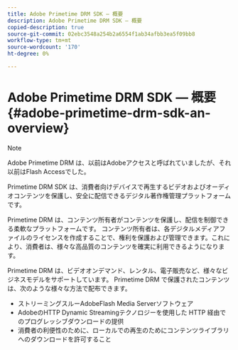 ```yaml
---
title: Adobe Primetime DRM SDK — 概要
description: Adobe Primetime DRM SDK — 概要
copied-description: true
source-git-commit: 02ebc3548a254b2a6554f1ab34afbb3ea5f09bb8
workflow-type: tm+mt
source-wordcount: '170'
ht-degree: 0%

---
```


# Adobe Primetime DRM SDK — 概要 {#adobe-primetime-drm-sdk-an-overview}

>[!NOTE]
>
>Adobe Primetime DRM は、以前はAdobeアクセスと呼ばれていましたが、それ以前はFlash Accessでした。

Primetime DRM SDK は、消費者向けデバイスで再生するビデオおよびオーディオコンテンツを保護し、安全に配信できるデジタル著作権管理プラットフォームです。

Primetime DRM は、コンテンツ所有者がコンテンツを保護し、配信を制御できる柔軟なプラットフォームです。 コンテンツ所有者は、各デジタルメディアファイルのライセンスを作成することで、権利を保護および管理できます。これにより、消費者は、様々な高品質のコンテンツを確実に利用できるようになります。

Primetime DRM は、ビデオオンデマンド、レンタル、電子販売など、様々なビジネスモデルをサポートしています。 Primetime DRM で保護されたコンテンツは、次のような様々な方法で配布できます。

* ストリーミングスルーAdobeFlash Media Serverソフトウェア
* AdobeのHTTP Dynamic Streamingテクノロジーを使用した HTTP 経由でのプログレッシブダウンロードの提供
* 消費者の利便性のために、ローカルでの再生のためにコンテンツライブラリへのダウンロードを許可すること
